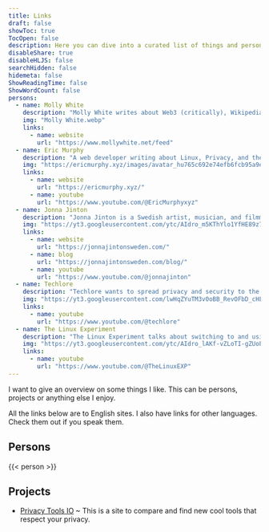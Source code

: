 ```yaml
---
title: Links
draft: false
showToc: true
TocOpen: false
description: Here you can dive into a curated list of things and persons I really appreciate.
disableShare: true
disableHLJS: false
searchHidden: false
hidemeta: false
ShowReadingTime: false
ShowWordCount: false
persons:
  - name: Molly White
    description: "Molly White writes about Web3 (critically), Wikipedia, the Indie-Web, and tech in general. She is the creator of [Web3 Is Going Just Create](https://www.web3isgoinggreat.com/) and [Citation Needed](https://www.citationneeded.news/)."
    img: "Molly White.webp"
    links:
      - name: website
        url: "https://www.mollywhite.net/feed"
  - name: Eric Murphy
    description: "A web developer writing about Linux, Privacy, and the web in general. And especially how it should be."
    img: "https://ericmurphy.xyz/images/avatar_hu765c692e74efb6fcb95a9e723e39e164_34735_255x0_resize_q90_h2_box.webp"
    links:
      - name: website
        url: "https://ericmurphy.xyz/"
      - name: youtube
        url: "https://www.youtube.com/@EricMurphyxyz"
  - name: Jonna Jinton
    description: "Jonna Jinton is a Swedish artist, musician, and filmmaker who lives in the North of Sweden. She writes about her life in the North and displays some of her incredible photography."
    img: "https://yt3.googleusercontent.com/ytc/AIdro_m5KThYlo1YfHE89z7Z7CsFrWzbJ6zTQ0SScltX_GyVxXk=s176-c-k-c0x00ffffff-no-rj-mo"
    links:
      - name: website
        url: "https://jonnajintonsweden.com/"
      - name: blog
        url: "https://jonnajintonsweden.com/blog/"
      - name: youtube
        url: "https://www.youtube.com/@jonnajinton"
  - name: Techlore
    description: "Techlore wants to spread privacy and security to the masses."
    img: "https://yt3.googleusercontent.com/lwHqZYuTM3v0oBB_RevOFbD_cHL7AWUfYID_iv8trv6_4u4r7Go_t4qFJplYiJNQVC-14Tb8=s176-c-k-c0x00ffffff-no-rj"
    links:
      - name: youtube
        url: "https://www.youtube.com/@techlore"
  - name: The Linux Experiment
    description: "The Linux Experiment talks about switching to and using Linux. In addition, he has weekly Linux and Open Source news."
    img: "https://yt3.googleusercontent.com/ytc/AIdro_lAKf-vZLoTI-gZUoP5Y3gbdGd07E4eDHUhTee6aOzDCnU=s176-c-k-c0x00ffffff-no-rj"
    links:
      - name: youtube
        url: "https://www.youtube.com/@TheLinuxEXP"
---
```


I want to give an overview on some things I like. This can be persons, projects or anything else I enjoy.

All the links below are to English sites. I also have links for other languages. Check them out if you speak them.

## Persons

{{< person >}}

## Projects

- [Privacy Tools IO](https://www.privacytools.io/) ~ This is a site to compare and find new cool tools that respect your privacy.
